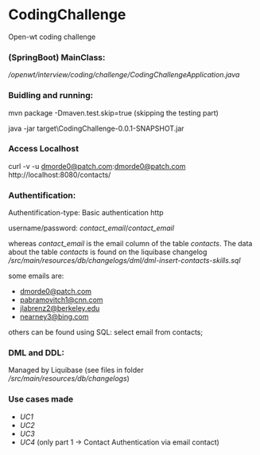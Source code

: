 # CodingChallenge
Open-wt coding challenge

###  (SpringBoot) MainClass:

*/openwt/interview/coding/challenge/CodingChallengeApplication.java*

### Buidling and running:

mvn package -Dmaven.test.skip=true (skipping the testing part)
 
java -jar target\CodingChallenge-0.0.1-SNAPSHOT.jar

### Access Localhost

curl -v -u dmorde0@patch.com:dmorde0@patch.com http://localhost:8080/contacts/

### Authentification: 
Authentification-type: Basic authentication http

username/password: *contact_email*/*contact_email*

whereas *contact_email* is the email column of the table *contacts*. The data about the table *contacts* is found on the liquibase changelog
*/src/main/resources/db/changelogs/dml/dml-insert-contacts-skills.sql*

some emails are: 
* dmorde0@patch.com
* pabramovitch1@cnn.com
* jlabrenz2@berkeley.edu
* nearney3@bing.com

others can be found using SQL: select email from contacts;

### DML and DDL:

Managed by Liquibase (see files in folder */src/main/resources/db/changelogs*)

### Use cases made

* _UC1_ 
* _UC2_
* _UC3_
* _UC4_ (only part 1 -> Contact Authentication via email contact)

